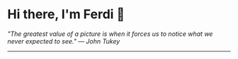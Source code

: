 <h1>Hi there, I'm Ferdi 👋</h1>

<p><em>
  "The greatest value of a picture is when it forces us to notice what we never expected to see." — John Tukey
</em></p>

---
